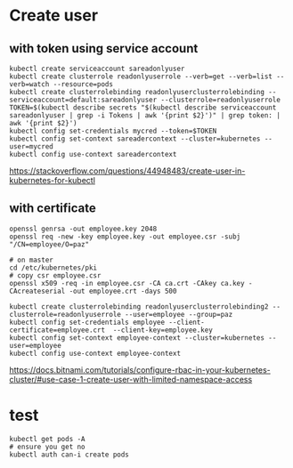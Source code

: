 # Create user



## with token  using service account 
```
kubectl create serviceaccount sareadonlyuser
kubectl create clusterrole readonlyuserrole --verb=get --verb=list --verb=watch --resource=pods
kubectl create clusterrolebinding readonlyuserclusterrolebinding --serviceaccount=default:sareadonlyuser --clusterrole=readonlyuserrole 
TOKEN=$(kubectl describe secrets "$(kubectl describe serviceaccount sareadonlyuser | grep -i Tokens | awk '{print $2}')" | grep token: | awk '{print $2}')
kubectl config set-credentials mycred --token=$TOKEN
kubectl config set-context sareadercontext --cluster=kubernetes --user=mycred
kubectl config use-context sareadercontext
```
https://stackoverflow.com/questions/44948483/create-user-in-kubernetes-for-kubectl



## with certificate 
```
openssl genrsa -out employee.key 2048
openssl req -new -key employee.key -out employee.csr -subj "/CN=employee/O=paz"

# on master 
cd /etc/kubernetes/pki
# copy csr employee.csr 
openssl x509 -req -in employee.csr -CA ca.crt -CAkey ca.key -CAcreateserial -out employee.crt -days 500

kubectl create clusterrolebinding readonlyuserclusterrolebinding2 --clusterrole=readonlyuserrole --user=employee --group=paz
kubectl config set-credentials employee --client-certificate=employee.crt  --client-key=employee.key
kubectl config set-context employee-context --cluster=kubernetes --user=employee
kubectl config use-context employee-context
```

https://docs.bitnami.com/tutorials/configure-rbac-in-your-kubernetes-cluster/#use-case-1-create-user-with-limited-namespace-access


#  test
```
kubectl get pods -A
# ensure you get no
kubectl auth can-i create pods
```
